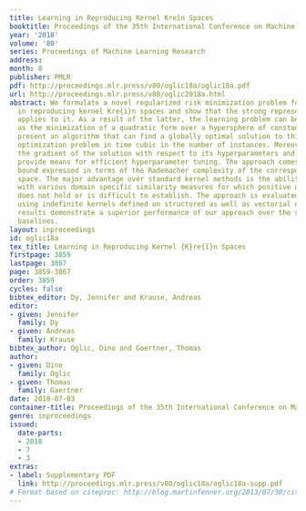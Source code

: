 ```yaml
---
title: Learning in Reproducing Kernel Kreı̆n Spaces
booktitle: Proceedings of the 35th International Conference on Machine Learning
year: '2018'
volume: '80'
series: Proceedings of Machine Learning Research
address: 
month: 0
publisher: PMLR
pdf: http://proceedings.mlr.press/v80/oglic18a/oglic18a.pdf
url: http://proceedings.mlr.press/v80/oglic2018a.html
abstract: We formulate a novel regularized risk minimization problem for learning
  in reproducing kernel Kre{ı̆}n spaces and show that the strong representer theorem
  applies to it. As a result of the latter, the learning problem can be expressed
  as the minimization of a quadratic form over a hypersphere of constant radius. We
  present an algorithm that can find a globally optimal solution to this non-convex
  optimization problem in time cubic in the number of instances. Moreover, we derive
  the gradient of the solution with respect to its hyperparameters and, in this way,
  provide means for efficient hyperparameter tuning. The approach comes with a generalization
  bound expressed in terms of the Rademacher complexity of the corresponding hypothesis
  space. The major advantage over standard kernel methods is the ability to learn
  with various domain specific similarity measures for which positive definiteness
  does not hold or is difficult to establish. The approach is evaluated empirically
  using indefinite kernels defined on structured as well as vectorial data. The empirical
  results demonstrate a superior performance of our approach over the state-of-the-art
  baselines.
layout: inproceedings
id: oglic18a
tex_title: Learning in Reproducing Kernel {K}re{ı̆}n Spaces
firstpage: 3859
lastpage: 3867
page: 3859-3867
order: 3859
cycles: false
bibtex_editor: Dy, Jennifer and Krause, Andreas
editor:
- given: Jennifer
  family: Dy
- given: Andreas
  family: Krause
bibtex_author: Oglic, Dino and Gaertner, Thomas
author:
- given: Dino
  family: Oglic
- given: Thomas
  family: Gaertner
date: 2018-07-03
container-title: Proceedings of the 35th International Conference on Machine Learning
genre: inproceedings
issued:
  date-parts:
  - 2018
  - 7
  - 3
extras:
- label: Supplementary PDF
  link: http://proceedings.mlr.press/v80/oglic18a/oglic18a-supp.pdf
# Format based on citeproc: http://blog.martinfenner.org/2013/07/30/citeproc-yaml-for-bibliographies/
---
```

